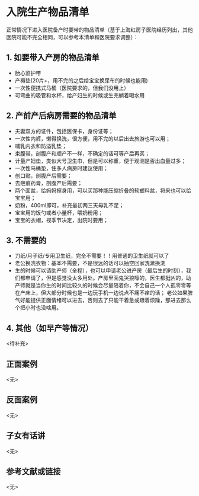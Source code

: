 
# 入院生产物品清单

正常情况下进入医院备产时要带的物品清单（基于上海红房子医院经历列出，其他医院可能不完全相同，可以参考本清单和医院要求调整）：

## 1. 如要带入产房的物品清单
- 胎心监护带
- 产褥垫(20片+，用不完的之后给宝宝换尿布的时候也能用)
- 一次性便携式马桶（医院要求的，但我们没用上）
- 可弯曲的吸管和水杯，给产妇生的时候或生完躺着喝水用

## 2. 产前产后病房需要的物品清单
- 夫妻双方的证件，包括医保卡，身份证等；
- 一次性内裤，懒得换洗，很方便，用不完的以后出去旅游也可以用；
- 哺乳内衣和防溢乳垫；
- 束腹带，剖腹产和顺产不一样，不确定的话可等产后再买；
- 计量产妇垫，类似大号卫生巾，但是可以称重，便于观测是否出血量过多；
- 一次性马桶垫，住多人病房时建议使用；
- 创口贴，剖腹产后需要；
- 去疤痕药膏，剖腹产后需要；
- 两个面盆，给妈妈擦身用，可以买那种能压缩折叠的软塑料盆，将来也可以给宝宝用；
- 奶粉，400ml即可，补充最初两三天母乳不足；
- 宝宝用的饭勺或者小量杯，喂奶粉用；
- 宝宝的衣帽，视季节决定，出院时要用；

## 3. 不需要的
- 刀纸/月子纸/专用卫生纸，完全不需要！！用普通的卫生纸就可以了
- 老公换洗衣物：基本不需要，不是很远的话可以抽空回家洗漱换洗
- 生的时候可以请助产师（全程），也可以申请老公进产房（最后生的时刻），我们都申请了，但是感觉没太多用处。产房里面鬼哭狼嚎的，医生都挺凶的，助产师就是当你生的时间比较久的时候会尽量陪着你，不会自己一个人孤零零等在产床上，但大部分时候也是一边玩手机一边说点不痛不痒的话；
  老公如果脾气好能提供正面情绪可以进去，否则去了只能干着急或跟着烦躁，那进去那么个把小时也没啥用。

## 4. 其他（如早产等情况）
<待补充>

<!-- 添加正面案例（不超过3个），如没有则标记为<无>占位符 -->
## 正面案例
<无>

<!-- 添加反面案例（不超过3个），如没有则标记<无>占位符 -->
## 反面案例
<无>

<!-- 来自子女的看法，如没有则标记<无>占位符 -->
<!-- 注意：这一部分意在反映子女的具体反馈，默认应该由未成年子女补充，家长一般不用填写。-->
## 子女有话讲
<无>

## 参考文献或链接
<无>
